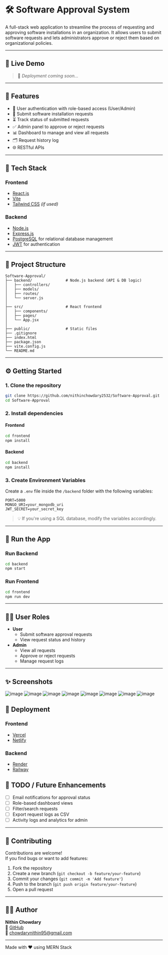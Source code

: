# 🛠️ Software Approval System

A full-stack web application to streamline the process of requesting and approving software installations in an organization. It allows users to submit software requests and lets administrators approve or reject them based on organizational policies.

---

## 🔗 Live Demo

> 🚧 *Deployment coming soon...*  

---

## 📌 Features

- 🔐 User authentication with role-based access (User/Admin)
- 📨 Submit software installation requests
- ⏳ Track status of submitted requests
- ✅ Admin panel to approve or reject requests
- 📊 Dashboard to manage and view all requests
- 🗂 Request history log
- 🌐 RESTful APIs

---

## 🧰 Tech Stack

### Frontend
- [React.js](https://reactjs.org/)
- [Vite](https://vitejs.dev/)
- [Tailwind CSS](https://tailwindcss.com/) *(if used)*

### Backend
- [Node.js](https://nodejs.org/)
- [Express.js](https://expressjs.com/)
- [PostgreSQL](https://www.postgresql.org/) for relational database management
- [JWT](https://jwt.io/) for authentication

---

## 📁 Project Structure

```
Software-Approval/
├── backend/               # Node.js backend (API & DB logic)
│   ├── controllers/
│   ├── models/
│   ├── routes/
│   └── server.js
│
├── src/                   # React frontend
│   ├── components/
│   ├── pages/
│   └── App.jsx
│
├── public/                # Static files
├── .gitignore
├── index.html
├── package.json
├── vite.config.js
└── README.md
```

---

## ⚙️ Getting Started

### 1. Clone the repository

```bash
git clone https://github.com/nithinchowdary2532/Software-Approval.git
cd Software-Approval
```

### 2. Install dependencies

#### Frontend

```bash
cd frontend
npm install
```

#### Backend

```bash
cd backend
npm install
```

### 3. Create Environment Variables

Create a `.env` file inside the `/backend` folder with the following variables:

```env
PORT=5000
MONGO_URI=your_mongodb_uri
JWT_SECRET=your_secret_key
```

> 💡 If you're using a SQL database, modify the variables accordingly.

---

## 🧪 Run the App

### Run Backend

```bash
cd backend
npm start
```

### Run Frontend

```bash
cd frontend
npm run dev
```

---

## 🧑‍💼 User Roles

- **User**
  - Submit software approval requests
  - View request status and history
- **Admin**
  - View all requests
  - Approve or reject requests
  - Manage request logs

---

## ✨ Screenshots

![image](https://github.com/user-attachments/assets/d2a2ddb8-b588-4719-a141-d1df3bc538c1)
![image](https://github.com/user-attachments/assets/ac48d675-9074-46f5-af9f-b0c538896c53)
![image](https://github.com/user-attachments/assets/c740a1ca-f399-409c-bb2a-b76f290c2dd8)
![image](https://github.com/user-attachments/assets/45a44490-d057-445b-9729-c097972a8812)
![image](https://github.com/user-attachments/assets/fe912965-16fe-4aef-81a6-b4009a04474e)
![image](https://github.com/user-attachments/assets/18efe367-14a6-480a-bdef-8d1d744b9e32)
![image](https://github.com/user-attachments/assets/8675424d-603c-457c-8723-9e78b4e00b7a)
![image](https://github.com/user-attachments/assets/ee4c126f-6052-4e8d-a892-5ad87d315831)







## 🚀 Deployment

### Frontend
- [Vercel](https://vercel.com/)
- [Netlify](https://www.netlify.com/)

### Backend
- [Render](https://render.com/)
- [Railway](https://railway.app/)

## 🧹 TODO / Future Enhancements

- [ ] Email notifications for approval status
- [ ] Role-based dashboard views
- [ ] Filter/search requests
- [ ] Export request logs as CSV
- [ ] Activity logs and analytics for admin

---

## 🤝 Contributing

Contributions are welcome!  
If you find bugs or want to add features:

1. Fork the repository
2. Create a new branch (`git checkout -b feature/your-feature`)
3. Commit your changes (`git commit -m 'Add feature'`)
4. Push to the branch (`git push origin feature/your-feature`)
5. Open a pull request

---

## 🙋‍♂️ Author

**Nithin Chowdary**  
🔗 [GitHub](https://github.com/nithinchowdary2532)  
📧 chowdarynithin95@gmail.com

---

Made with ❤️ using MERN Stack
